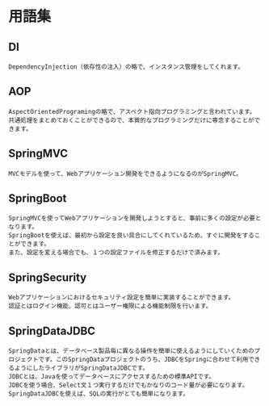 # 用語集

## DI
    DependencyInjection（依存性の注入）の略で、インスタンス管理をしてくれます。  
## AOP
    AspectOrientedProgramingの略で、アスペクト指向プログラミングと言われています。  
    共通処理をまとめておくことができるので、本質的なプログラミングだけに専念することができます。  
## SpringMVC
    MVCモデルを使って、Webアプリケーション開発をできるようになるのがSpringMVC。  
## SpringBoot
    SpringMVCを使ってWebアプリケーションを開発しようとすると、事前に多くの設定が必要となります。  
    SpringBootを使えば、最初から設定を良い具合にしてくれているため、すぐに開発をすることができます。  
    また、設定を変える場合でも、１つの設定ファイルを修正するだけで済みます。  
## SpringSecurity
    Webアプリケーションにおけるセキュリティ設定を簡単に実装することができます。  
    認証とはログイン機能、認可とはユーザー権限による機能制限を行います。  
## SpringDataJDBC
    SpringDataとは、データベース製品毎に異なる操作を簡単に使えるようにしていくためのプロジェクトです。このSpringDataプロジェクトのうち、JDBCをSpringに合わせて利用できるようにしたライブラリがSpringDataJDBCです。  
    JDBCとは、Javaを使ってデータベースにアクセスするための標準APIです。  
    JDBCを使う場合、Select文１つ実行するだけでもかなりのコード量が必要になります。  
    SpringDataJDBCを使えば、SQLの実行がとても簡単になります。  
